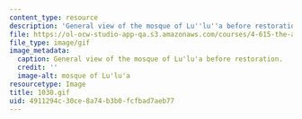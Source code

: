 ```yaml
---
content_type: resource
description: 'General view of the mosque of Lu''lu''a before restoration. '
file: https://ol-ocw-studio-app-qa.s3.amazonaws.com/courses/4-615-the-architecture-of-cairo-spring-2002/4911294c30ce8a74b3b0fcfbad7aeb77_1030.gif
file_type: image/gif
image_metadata:
  caption: General view of the mosque of Lu'lu'a before restoration.
  credit: ''
  image-alt: mosque of Lu'lu'a
resourcetype: Image
title: 1030.gif
uid: 4911294c-30ce-8a74-b3b0-fcfbad7aeb77
---
```

